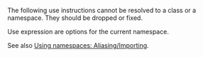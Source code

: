 The following use instructions cannot be resolved to a class or a namespace. They should be dropped or fixed.

<?php

namespace A {
    // class B is defined
    class B {}
    // class C is not defined
}

namespace X/Y {

    use A/B;  // This use is valid
    use A/C;  // This use point to nothing.

    new B();
    new C();
}

?>

Use expression are options for the current namespace. 

See also [Using namespaces: Aliasing/Importing](http://php.net/manual/en/language.namespaces.importing.php).

